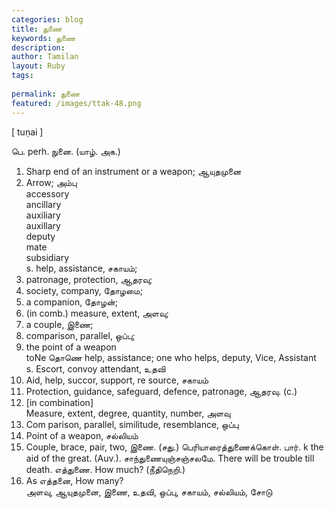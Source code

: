 ```yaml
---
categories: blog
title: துணை
keywords: துணை
description: 
author: Tamilan
layout: Ruby
tags: 
 
permalink: துணை
featured: /images/ttak-48.png
---
```

  
[ tuṇai ]  
  
பெ. perh. நுனை. (யாழ். அக.)  
1. Sharp end of an instrument or a weapon; ஆயுதமுனை  
2. Arrow; அம்பு  
accessory  
ancillary  
auxiliary  
auxillary  
deputy  
mate  
subsidiary  
s. help, assistance, சகாயம்;  
2. patronage, protection, ஆதரவு;  
3. society, company, தோழமை;  
4. a companion, தோழன்;  
5. (in comb.) measure, extent, அளவு;  
6. a couple, இணை;  
7. comparison, parallel, ஒப்பு;  
8. the point of a weapon  
toNe தொணெ help, assistance; one who helps, deputy, Vice, Assistant  
s. Escort, convoy attendant, உதவி  
2. Aid, help, succor, support, re source, சகாயம்  
3. Protection, guidance, safeguard, defence, patronage, ஆதரவு. (c.)  
4. [in combination]  
Measure, extent, degree, quantity, number, அளவு  
5. Com parison, parallel, similitude, resemblance, ஒப்பு  
6. Point of a weapon, சல்லியம்  
7. Couple, brace, pair, two, இணை. (சது.) பெரியாரைத்துணைக்கொள். பார். k the aid of the great. (Auv.). சாந்துணையுஞ்சஞ்சலமே. There will be trouble till death. எத்துணை. How much? (நீதிநெறி.)  
2. As எத்தனை, How many?  
அளவு, ஆயுதமுனை, இணை, உதவி, ஒப்பு, சகாயம், சல்லியம், சோடு